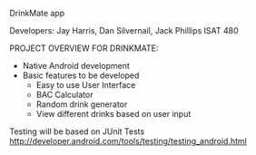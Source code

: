 DrinkMate app

Developers: Jay Harris, Dan Silvernail, Jack Phillips
ISAT 480

PROJECT OVERVIEW FOR DRINKMATE:
  - Native Android development
  - Basic features to be developed
      - Easy to use User Interface
      - BAC Calculator
      - Random drink generator
      - View different drinks based on user input

Testing will be based on JUnit Tests
  http://developer.android.com/tools/testing/testing_android.html
